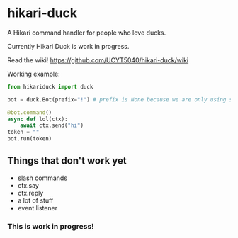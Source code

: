 # hikari-duck
A Hikari command handler for people who love ducks.

Currently Hikari Duck is work in progress.

Read the wiki! https://github.com/UCYT5040/hikari-duck/wiki

Working example:
```py
from hikariduck import duck

bot = duck.Bot(prefix="!") # prefix is None because we are only using slash commands

@bot.command()
async def lol(ctx):
    await ctx.send("hi")
token = ""
bot.run(token)
```

## Things that don't work yet

- slash commands
- ctx.say
- ctx.reply
- a lot of stuff
- event listener

### This is work in progress!
